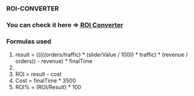 ### ROI-CONVERTER

<h3>You can check it here => <a href="https://roi-converter.netlify.app/">ROI Converter</a></h3>

### Formulas used
<ol>
    <li>result = (((((orders/traffic) * (sliderValue / 100)) * traffic) * (revenue / orders)) - revenue) * finalTime<li>
    <li>ROI = result - cost</li>
    <li>Cost = finalTime * 3500</li>
    <li>ROI% = (ROI/Result) * 100</li>
</ol>